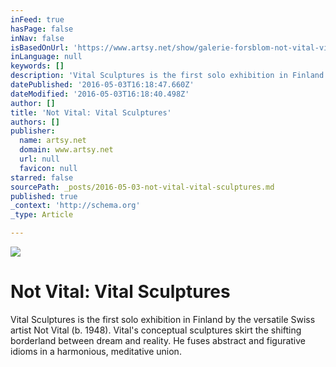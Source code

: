 ```yaml
---
inFeed: true
hasPage: false
inNav: false
isBasedOnUrl: 'https://www.artsy.net/show/galerie-forsblom-not-vital-vital-sculptures'
inLanguage: null
keywords: []
description: 'Vital Sculptures is the first solo exhibition in Finland by the versatile Swiss artist Not Vital (b. 1948). Vital’s conceptual sculptures skirt the shifting borderland between dream and reality. He fuses abstract and figurative idioms in a harmonious, meditative union.'
datePublished: '2016-05-03T16:18:47.660Z'
dateModified: '2016-05-03T16:18:40.498Z'
author: []
title: 'Not Vital: Vital Sculptures'
authors: []
publisher:
  name: artsy.net
  domain: www.artsy.net
  url: null
  favicon: null
starred: false
sourcePath: _posts/2016-05-03-not-vital-vital-sculptures.md
published: true
_context: 'http://schema.org'
_type: Article

---
```

![](https://d32dm0rphc51dk.cloudfront.net/BXjER79jwpnucADd1rNe8Q/larger.jpg)

# Not Vital: Vital Sculptures

Vital Sculptures is the first solo exhibition in Finland by the versatile Swiss artist Not Vital (b. 1948). Vital's conceptual sculptures skirt the shifting borderland between dream and reality. He fuses abstract and figurative idioms in a harmonious, meditative union.